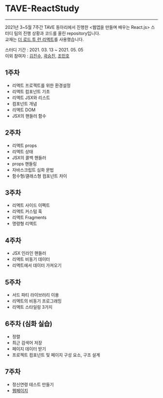 
# TAVE-ReactStudy
---
2021년 3~5월 7주간 TAVE 동아리에서 진행한 <웹앱을 만들며 배우는 React.js> 스터디 팀의 진행 상황과 코드를 올린 repository입니다.  
교재는 [더 로드 투 런 리액트](https://leanpub.com/the-road-to-learn-react-korean)를 사용했습니다.  

스터디 기간 : 2021. 03. 13 ~ 2021. 05. 05  
이외 참여자 : [김진수](https://github.com/Eure-ka), [곽승진](https://github.com/ssjjkwak), [조민호](https://github.com/minh0518)
   
1주차
  -
 - 리액트 프로젝트를 위한 환경설정
  - 리액트 컴포넌트 기초
  - 리액트 JSX와 리스트
  - 컴포넌트 개념
  - 리액트 DOM
  - JSX의 핸들러 함수

2주차
-
  - 리액트 props
  - 리액트 상태
  - JSX의 콜백 핸들러
  - props 핸들링
  - 자바스크립트 심화 문법
  - 함수형/클래스형 컴포넌트 차이

3주차
-
  - 리액트 사이드 이펙트
  - 리액트 커스텀 훅
  - 리액트 Fragments
  - 명령형 리액트

4주차
-
  - JSX 인라인 핸들러
  - 리액트 비동기 데이터
  - 리액트에서 데이터 가져오기

5주차
-
  - 서드 파티 라이브러리 이용
  - 리액트의 비동기 프로그래밍
  - 리액트 스타일링 3가지

6주차 (심화 실습)
-
- 정렬
- 최근 검색어 저장
- 페이지 데이터 받기
- 프로젝트 컴포넌트 및 페이지 구성 요소, 구조 설계

7주차
-
- 정신연령 테스트 만들기
- [웹페이지](https://mind-test-react.github.io/test/)

